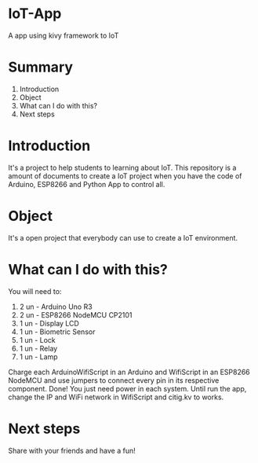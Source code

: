 # IoT-App
A app using kivy framework to IoT

# Summary
1. Introduction
2. Object
3. What can I do with this?
3. Next steps

# Introduction
It's a project to help students to learning about IoT. This repository is a amount of documents to create a IoT project when you have the code of Arduino, ESP8266 and Python App to control all. 

# Object
It's a open project that everybody can use to create a IoT environment.

# What can I do with this?
You will need to: 
1. 2 un - Arduino Uno R3
2. 2 un - ESP8266 NodeMCU CP2101
3. 1 un - Display LCD
4. 1 un - Biometric Sensor
5. 1 un - Lock
6. 1 un - Relay
7. 1 un - Lamp

Charge each ArduinoWifiScript in an Arduino and WifiScript in an ESP8266 NodeMCU and use jumpers to connect every pin in its respective component. Done! You just need power in each system. Until run the app, change the IP and WiFi network in WifiScript and citig.kv to works.

# Next steps
Share with your friends and have a fun!
